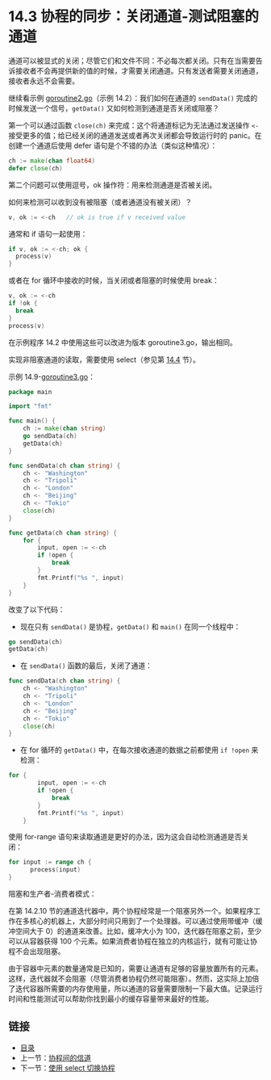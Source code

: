 # 14.3 协程的同步：关闭通道-测试阻塞的通道

通道可以被显式的关闭；尽管它们和文件不同：不必每次都关闭。只有在当需要告诉接收者不会再提供新的值的时候，才需要关闭通道。只有发送者需要关闭通道，接收者永远不会需要。

继续看示例 [goroutine2.go](https://github.com/codeSu97/the-way-to-go_ZH_CN/tree/cb9c3473071aa65151922c4b563acfdbbf0b71e5/eBook/examples/chapter_14/goroutine2.go)（示例 14.2）：我们如何在通道的 `sendData()` 完成的时候发送一个信号，`getData()` 又如何检测到通道是否关闭或阻塞？

第一个可以通过函数 `close(ch)` 来完成：这个将通道标记为无法通过发送操作 `<-` 接受更多的值；给已经关闭的通道发送或者再次关闭都会导致运行时的 panic。在创建一个通道后使用 defer 语句是个不错的办法（类似这种情况）：

```go
ch := make(chan float64)
defer close(ch)
```

第二个问题可以使用逗号，ok 操作符：用来检测通道是否被关闭。

如何来检测可以收到没有被阻塞（或者通道没有被关闭）？

```go
v, ok := <-ch   // ok is true if v received value
```

通常和 if 语句一起使用：

```go
if v, ok := <-ch; ok {
  process(v)
}
```

或者在 for 循环中接收的时候，当关闭或者阻塞的时候使用 break：

```go
v, ok := <-ch
if !ok {
  break
}
process(v)
```

在示例程序 14.2 中使用这些可以改进为版本 goroutine3.go，输出相同。

实现非阻塞通道的读取，需要使用 select（参见第 [14.4](14.4.md) 节）。

示例 14.9-[goroutine3.go](https://github.com/codeSu97/the-way-to-go_ZH_CN/tree/cb9c3473071aa65151922c4b563acfdbbf0b71e5/eBook/examples/chapter_14/goroutine3.go)：

```go
package main

import "fmt"

func main() {
    ch := make(chan string)
    go sendData(ch)
    getData(ch)
}

func sendData(ch chan string) {
    ch <- "Washington"
    ch <- "Tripoli"
    ch <- "London"
    ch <- "Beijing"
    ch <- "Tokio"
    close(ch)
}

func getData(ch chan string) {
    for {
        input, open := <-ch
        if !open {
            break
        }
        fmt.Printf("%s ", input)
    }
}
```

改变了以下代码：

* 现在只有 `sendData()` 是协程，`getData()` 和 `main()` 在同一个线程中：

```go
go sendData(ch)
getData(ch)
```

* 在 `sendData()` 函数的最后，关闭了通道：

```go
func sendData(ch chan string) {
    ch <- "Washington"
    ch <- "Tripoli"
    ch <- "London"
    ch <- "Beijing"
    ch <- "Tokio"
    close(ch)
}
```

* 在 for 循环的 `getData()` 中，在每次接收通道的数据之前都使用 `if !open` 来检测：

```go
for {
        input, open := <-ch
        if !open {
            break
        }
        fmt.Printf("%s ", input)
    }
```

使用 for-range 语句来读取通道是更好的办法，因为这会自动检测通道是否关闭：

```go
for input := range ch {
      process(input)
}
```

阻塞和生产者-消费者模式：

在第 14.2.10 节的通道迭代器中，两个协程经常是一个阻塞另外一个。如果程序工作在多核心的机器上，大部分时间只用到了一个处理器。可以通过使用带缓冲（缓冲空间大于 0）的通道来改善。比如，缓冲大小为 100，迭代器在阻塞之前，至少可以从容器获得 100 个元素。如果消费者协程在独立的内核运行，就有可能让协程不会出现阻塞。

由于容器中元素的数量通常是已知的，需要让通道有足够的容量放置所有的元素。这样，迭代器就不会阻塞（尽管消费者协程仍然可能阻塞）。然而，这实际上加倍了迭代容器所需要的内存使用量，所以通道的容量需要限制一下最大值。记录运行时间和性能测试可以帮助你找到最小的缓存容量带来最好的性能。

## 链接

* [目录](directory.md)
* 上一节：[协程间的信道](14.2.md)
* 下一节：[使用 select 切换协程](14.4.md)

